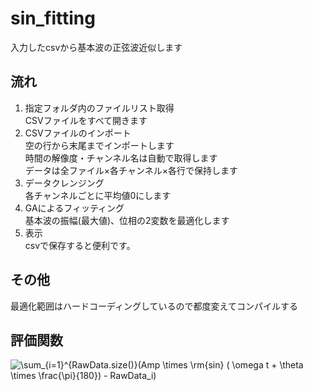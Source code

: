 # sin_fitting
入力したcsvから基本波の正弦波近似します
## 流れ
1. 指定フォルダ内のファイルリスト取得  
CSVファイルをすべて開きます
3. CSVファイルのインポート  
空の行から末尾までインポートします  
時間の解像度・チャンネル名は自動で取得します  
データは全ファイル×各チャンネル×各行で保持します
1. データクレンジング  
各チャンネルごとに平均値0にします
1. GAによるフィッティング  
基本波の振幅(最大値)、位相の2変数を最適化します
1. 表示  
csvで保存すると便利です。
## その他
最適化範囲はハードコーディングしているので都度変えてコンパイルする
## 評価関数
![\sum_{i=1}^{RawData.size()}(Amp \times \rm{sin} ( \omega t + \theta \times \frac{\pi}{180}) - RawData_i)](https://latex.codecogs.com/gif.latex?\sum_{i=1}^{RawData.size()}(Amp%20\times%20\rm{sin}%20(%20\omega%20t%20+%20\theta%20\times%20\frac{\pi}{180})%20-%20RawData_i))
